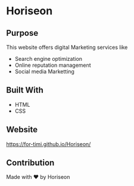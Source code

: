 # Horiseon


## Purpose
This website offers digital Marketing services like
* Search engine optimization
* Online reputation management
* Social media Marketting

## Built With
* HTML
* CSS

## Website
https://for-timi.github.io/Horiseon/

## Contribution
Made with ❤️ by Horiseon
